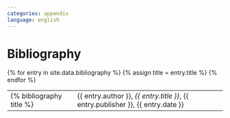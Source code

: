 ```yaml
---
categories: appendix
language: english
---
```


# Bibliography

<table id="bibliography">
{% for entry in site.data.bibliography %}
    <tr>
        {% assign title = entry.title %}
        <td>{% bibliography title %}</td>
        <td>{{ entry.author }}, <i>{{ entry.title }}</i>, {{ entry.publisher }}, {{ entry.date }}</td>
    </tr>
{% endfor %}
</table>
